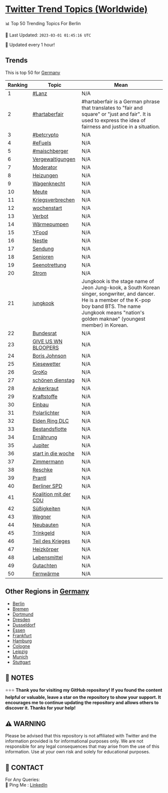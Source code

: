 [Twitter Trend Topics (Worldwide)](https://github.com/ErcinDedeoglu/Twitter-Trend-Topics)
==========


📊 Top 50 Trending Topics For Berlin

📆 Last Updated: `2023-03-01 01:45:16 UTC`

🔧 Updated every 1 hour!


## Trends

This is top 50 for [Germany](</Germany>)

| Ranking | Topic | Mean |
| ------- | ------------ | ------------ |
| 1 | [#Lanz](http://twitter.com/search?q=%23Lanz) | N/A |
| 2 | [#hartaberfair](http://twitter.com/search?q=%23hartaberfair) | #hartaberfair is a German phrase that translates to "fair and square" or "just and fair". It is used to express the idea of fairness and justice in a situation. |
| 3 | [#betcrypto](http://twitter.com/search?q=%23betcrypto) | N/A |
| 4 | [#eFuels](http://twitter.com/search?q=%23eFuels) | N/A |
| 5 | [#maischberger](http://twitter.com/search?q=%23maischberger) | N/A |
| 6 | [Vergewaltigungen](http://twitter.com/search?q=Vergewaltigungen) | N/A |
| 7 | [Moderator](http://twitter.com/search?q=Moderator) | N/A |
| 8 | [Heizungen](http://twitter.com/search?q=Heizungen) | N/A |
| 9 | [Wagenknecht](http://twitter.com/search?q=Wagenknecht) | N/A |
| 10 | [Meute](http://twitter.com/search?q=Meute) | N/A |
| 11 | [Kriegsverbrechen](http://twitter.com/search?q=Kriegsverbrechen) | N/A |
| 12 | [wochenstart](http://twitter.com/search?q=wochenstart) | N/A |
| 13 | [Verbot](http://twitter.com/search?q=Verbot) | N/A |
| 14 | [Wärmepumpen](http://twitter.com/search?q=W%c3%a4rmepumpen) | N/A |
| 15 | [YFood](http://twitter.com/search?q=YFood) | N/A |
| 16 | [Nestle](http://twitter.com/search?q=Nestle) | N/A |
| 17 | [Sendung](http://twitter.com/search?q=Sendung) | N/A |
| 18 | [Senioren](http://twitter.com/search?q=Senioren) | N/A |
| 19 | [Seenotrettung](http://twitter.com/search?q=Seenotrettung) | N/A |
| 20 | [Strom](http://twitter.com/search?q=Strom) | N/A |
| 21 | [jungkook](http://twitter.com/search?q=jungkook) | Jungkook is the stage name of Jeon Jung-kook, a South Korean singer, songwriter, and dancer. He is a member of the K-pop boy band BTS. The name Jungkook means "nation's golden maknae" (youngest member) in Korean. |
| 22 | [Bundesrat](http://twitter.com/search?q=Bundesrat) | N/A |
| 23 | [GIVE US WN BLOOPERS](http://twitter.com/search?q=GIVE+US+WN+BLOOPERS) | N/A |
| 24 | [Boris Johnson](http://twitter.com/search?q=Boris+Johnson) | N/A |
| 25 | [Kiesewetter](http://twitter.com/search?q=Kiesewetter) | N/A |
| 26 | [GroKo](http://twitter.com/search?q=GroKo) | N/A |
| 27 | [schönen dienstag](http://twitter.com/search?q=sch%c3%b6nen+dienstag) | N/A |
| 28 | [Ankerkraut](http://twitter.com/search?q=Ankerkraut) | N/A |
| 29 | [Kraftstoffe](http://twitter.com/search?q=Kraftstoffe) | N/A |
| 30 | [Einbau](http://twitter.com/search?q=Einbau) | N/A |
| 31 | [Polarlichter](http://twitter.com/search?q=Polarlichter) | N/A |
| 32 | [Elden Ring DLC](http://twitter.com/search?q=Elden+Ring+DLC) | N/A |
| 33 | [Bestandsflotte](http://twitter.com/search?q=Bestandsflotte) | N/A |
| 34 | [Ernährung](http://twitter.com/search?q=Ern%c3%a4hrung) | N/A |
| 35 | [Jupiter](http://twitter.com/search?q=Jupiter) | N/A |
| 36 | [start in die woche](http://twitter.com/search?q=start+in+die+woche) | N/A |
| 37 | [Zimmermann](http://twitter.com/search?q=Zimmermann) | N/A |
| 38 | [Reschke](http://twitter.com/search?q=Reschke) | N/A |
| 39 | [Prantl](http://twitter.com/search?q=Prantl) | N/A |
| 40 | [Berliner SPD](http://twitter.com/search?q=Berliner+SPD) | N/A |
| 41 | [Koalition mit der CDU](http://twitter.com/search?q=Koalition+mit+der+CDU) | N/A |
| 42 | [Süßigkeiten](http://twitter.com/search?q=S%c3%bc%c3%9figkeiten) | N/A |
| 43 | [Wegner](http://twitter.com/search?q=Wegner) | N/A |
| 44 | [Neubauten](http://twitter.com/search?q=Neubauten) | N/A |
| 45 | [Trinkgeld](http://twitter.com/search?q=Trinkgeld) | N/A |
| 46 | [Teil des Krieges](http://twitter.com/search?q=Teil+des+Krieges) | N/A |
| 47 | [Heizkörper](http://twitter.com/search?q=Heizk%c3%b6rper) | N/A |
| 48 | [Lebensmittel](http://twitter.com/search?q=Lebensmittel) | N/A |
| 49 | [Gutachten](http://twitter.com/search?q=Gutachten) | N/A |
| 50 | [Fernwärme](http://twitter.com/search?q=Fernw%c3%a4rme) | N/A |



## Other Regions in [Germany](</Germany>)

* [Berlin](</Germany/Berlin.md>)
* [Bremen](</Germany/Bremen.md>)
* [Dortmund](</Germany/Dortmund.md>)
* [Dresden](</Germany/Dresden.md>)
* [Dusseldorf](</Germany/Dusseldorf.md>)
* [Essen](</Germany/Essen.md>)
* [Frankfurt](</Germany/Frankfurt.md>)
* [Hamburg](</Germany/Hamburg.md>)
* [Cologne](</Germany/Cologne.md>)
* [Leipzig](</Germany/Leipzig.md>)
* [Munich](</Germany/Munich.md>)
* [Stuttgart](</Germany/Stuttgart.md>)



## 📝 NOTES

⭐⭐⭐ **Thank you for visiting my GitHub repository! If you found the content helpful or valuable, leave a star on the repository to show your support. It encourages me to continue updating the repository and allows others to discover it. Thanks for your help!**


## ⚠️ WARNING

Please be advised that this repository is not affiliated with Twitter and the information provided is for informational purposes only. We are not responsible for any legal consequences that may arise from the use of this information. Use at your own risk and solely for educational purposes.


## 📨 CONTACT

 For Any Queries:  
            🏓 Ping Me : [LinkedIn](https://www.linkedin.com/in/ercindedeoglu/)
